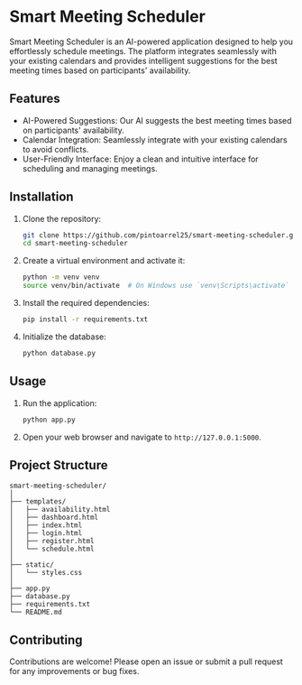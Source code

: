 # Smart Meeting Scheduler

Smart Meeting Scheduler is an AI-powered application designed to help you effortlessly schedule meetings. The platform integrates seamlessly with your existing calendars and provides intelligent suggestions for the best meeting times based on participants' availability.

## Features

- AI-Powered Suggestions: Our AI suggests the best meeting times based on participants' availability.
- Calendar Integration: Seamlessly integrate with your existing calendars to avoid conflicts.
- User-Friendly Interface: Enjoy a clean and intuitive interface for scheduling and managing meetings.

## Installation

1. Clone the repository:
    ```bash
    git clone https://github.com/pintoarrel25/smart-meeting-scheduler.git
    cd smart-meeting-scheduler
    ```

2. Create a virtual environment and activate it:
    ```bash
    python -m venv venv
    source venv/bin/activate  # On Windows use `venv\Scripts\activate`
    ```

3. Install the required dependencies:
    ```bash
    pip install -r requirements.txt
    ```

4. Initialize the database:
    ```bash
    python database.py
    ```

## Usage

1. Run the application:
    ```bash
    python app.py
    ```

2. Open your web browser and navigate to `http://127.0.0.1:5000`.

## Project Structure

```
smart-meeting-scheduler/
│
├── templates/
│   ├── availability.html
│   ├── dashboard.html
│   ├── index.html
│   ├── login.html
│   ├── register.html
│   └── schedule.html
│
├── static/
│   └── styles.css
│
├── app.py
├── database.py
├── requirements.txt
└── README.md
```


## Contributing

Contributions are welcome! Please open an issue or submit a pull request for any improvements or bug fixes.

